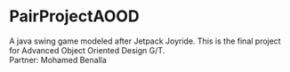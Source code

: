 # PairProjectAOOD
A java swing game modeled after Jetpack Joyride. This is the final project for Advanced Object Oriented Design G/T.</br>
Partner: Mohamed Benalla
